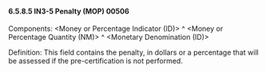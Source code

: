 #### 6.5.8.5 IN3-5 Penalty (MOP) 00506

Components: &lt;Money or Percentage Indicator (ID)> ^ &lt;Money or Percentage Quantity (NM)> ^ &lt;Monetary Denomination (ID)>

Definition: This field contains the penalty, in dollars or a percentage that will be assessed if the pre-certification is not performed.
